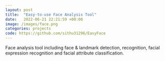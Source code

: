 ```yaml
---
layout: post
title:  "Easy-to-use Face Analysis Tool"
date:   2022-06-21 22:21:59 +00:00
image: /images/face.png
categories: projects
code: https://github.com/sithu31296/EasyFace
---
```

Face analysis tool including face & landmark detection, recognition, facial expression recognition and facial attribute classification.